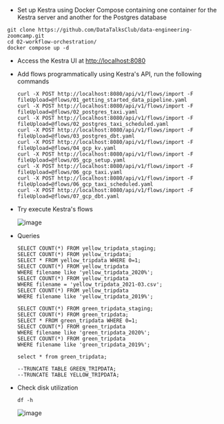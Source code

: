
- Set up Kestra using Docker Compose containing one container for the Kestra server and another for the Postgres database
  
```
git clone https://github.com/DataTalksClub/data-engineering-zoomcamp.git
cd 02-workflow-orchestration/
docker compose up -d
```

- Access the Kestra UI at [http://localhost:8080](http://localhost:8080])

- Add flows programmatically using Kestra's API, run the following commands
  
  ```
  curl -X POST http://localhost:8080/api/v1/flows/import -F fileUpload=@flows/01_getting_started_data_pipeline.yaml
  curl -X POST http://localhost:8080/api/v1/flows/import -F fileUpload=@flows/02_postgres_taxi.yaml
  curl -X POST http://localhost:8080/api/v1/flows/import -F fileUpload=@flows/02_postgres_taxi_scheduled.yaml
  curl -X POST http://localhost:8080/api/v1/flows/import -F fileUpload=@flows/03_postgres_dbt.yaml
  curl -X POST http://localhost:8080/api/v1/flows/import -F fileUpload=@flows/04_gcp_kv.yaml
  curl -X POST http://localhost:8080/api/v1/flows/import -F fileUpload=@flows/05_gcp_setup.yaml
  curl -X POST http://localhost:8080/api/v1/flows/import -F fileUpload=@flows/06_gcp_taxi.yaml
  curl -X POST http://localhost:8080/api/v1/flows/import -F fileUpload=@flows/06_gcp_taxi_scheduled.yaml
  curl -X POST http://localhost:8080/api/v1/flows/import -F fileUpload=@flows/07_gcp_dbt.yaml
  ```

- Try execute Kestra's flows

  ![image](https://github.com/user-attachments/assets/a6ebf7d2-c113-405d-8e4a-94f3de4c9ffc)


- Queries

  ```
  SELECT COUNT(*) FROM yellow_tripdata_staging;
  SELECT COUNT(*) FROM yellow_tripdata;
  SELECT * FROM yellow_tripdata WHERE 0=1;
  SELECT COUNT(*) FROM yellow_tripdata
  WHERE filename like 'yellow_tripdata_2020%';
  SELECT COUNT(*) FROM yellow_tripdata
  WHERE filename = 'yellow_tripdata_2021-03.csv';
  SELECT COUNT(*) FROM yellow_tripdata
  WHERE filename like 'yellow_tripdata_2019%';
  
  SELECT COUNT(*) FROM green_tripdata_staging;
  SELECT COUNT(*) FROM green_tripdata;
  SELECT * FROM green_tripdata WHERE 0=1;
  SELECT COUNT(*) FROM green_tripdata
  WHERE filename like 'green_tripdata_2020%';
  SELECT COUNT(*) FROM green_tripdata
  WHERE filename like 'green_tripdata_2019%';
  
  select * from green_tripdata;
  
  --TRUNCATE TABLE GREEN_TRIPDATA;
  --TRUNCATE TABLE YELLOW_TRIPDATA;
  
  ```

- Check disk utilization

  ```
  df -h
  ```

  ![image](https://github.com/user-attachments/assets/0ff7970f-27e2-4ddd-9ff8-c56d6d489747)


  

